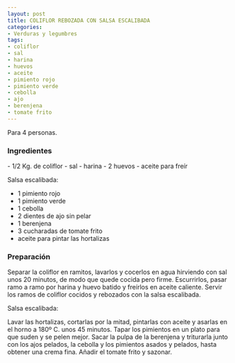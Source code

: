 ```yaml
---
layout: post
title: COLIFLOR REBOZADA CON SALSA ESCALIBADA
categories:
- Verduras y legumbres
tags:
- coliflor
- sal
- harina
- huevos
- aceite
- pimiento rojo
- pimiento verde
- cebolla
- ajo
- berenjena
- tomate frito
---
```

Para 4 personas.

<h3>Ingredientes</h3>
- 1/2 Kg. de coliflor
- sal
- harina
- 2 huevos
- aceite para freír

Salsa escalibada:

- 1 pimiento rojo
- 1 pimiento verde
- 1 cebolla
- 2 dientes de ajo sin pelar
- 1 berenjena
- 3 cucharadas de tomate frito
- aceite para pintar las hortalizas

<h3>Preparación</h3>

Separar la coliflor en ramitos, lavarlos y cocerlos en agua hirviendo con sal unos 20 minutos, de modo que quede cocida pero firme. Escurrirlos, pasar ramo a ramo por harina y huevo batido y freírlos en aceite caliente. Servir los ramos de coliflor cocidos y rebozados con la salsa escalibada.

Salsa escalibada:

Lavar las hortalizas, cortarlas por la mitad, pintarlas con aceite y asarlas en el horno a 180º C. unos 45 minutos. Tapar los pimientos en un plato para que suden y se pelen mejor. Sacar la pulpa de la berenjena y triturarla junto con los ajos pelados, la cebolla y los pimientos asados y pelados, hasta obtener una crema fina. Añadir el tomate frito y sazonar.